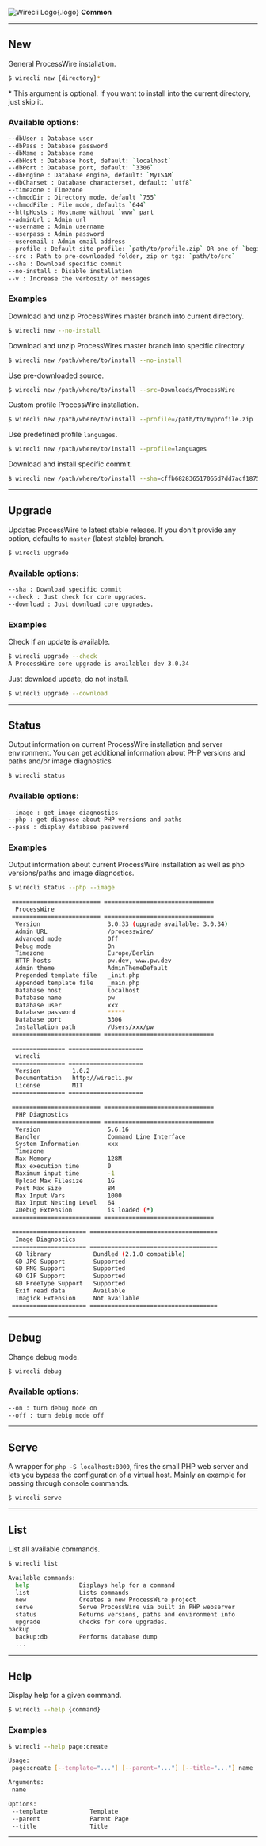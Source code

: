 ![Wirecli Logo](/assets/img/favicon-16x16.png){.logo} **Common**

---

## New

General ProcessWire installation.

```sh
$ wirecli new {directory}*
```

\* This argument is optional. If you want to install into the current directory, just skip it.

### Available options:

```sh
--dbUser : Database user
--dbPass : Database password
--dbName : Database name
--dbHost : Database host, default: `localhost`
--dbPort : Database port, default: `3306`
--dbEngine : Database engine, default: `MyISAM`
--dbCharset : Database characterset, default: `utf8`
--timezone : Timezone
--chmodDir : Directory mode, default `755`
--chmodFile : File mode, defaults `644`
--httpHosts : Hostname without `www` part
--adminUrl : Admin url
--username : Admin username
--userpass : Admin password
--useremail : Admin email address
--profile : Default site profile: `path/to/profile.zip` OR one of `beginner, blank, classic, default, languages`
--src : Path to pre-downloaded folder, zip or tgz: `path/to/src`
--sha : Download specific commit
--no-install : Disable installation
--v : Increase the verbosity of messages
```

### Examples

Download and unzip ProcessWires master branch into current directory.

```sh
$ wirecli new --no-install
```

Download and unzip ProcessWires master branch into specific directory.

```sh
$ wirecli new /path/where/to/install --no-install
```

Use pre-downloaded source.

```sh
$ wirecli new /path/where/to/install --src=Downloads/ProcessWire
```

Custom profile ProcessWire installation.

```sh
$ wirecli new /path/where/to/install --profile=/path/to/myprofile.zip
```

Use predefined profile `languages`.

```sh
$ wirecli new /path/where/to/install --profile=languages
```

Download and install specific commit.

```sh
$ wirecli new /path/where/to/install --sha=cffb682836517065d7dd7acf187545a4a80f1769
```

---

## Upgrade

Updates ProcessWire to latest stable release.
If you don't provide any option, defaults to `master` (latest stable) branch.

```sh
$ wirecli upgrade
```

### Available options:

```sh
--sha : Download specific commit
--check : Just check for core upgrades.
--download : Just download core upgrades.
```

### Examples

Check if an update is available.

```sh
$ wirecli upgrade --check
A ProcessWire core upgrade is available: dev 3.0.34
```

Just download update, do not install.

```sh
$ wirecli upgrade --download
```

---

## Status

Output information on current ProcessWire installation and server environment.
You can get additional information about PHP versions and paths and/or image diagnostics

```sh
$ wirecli status
```

### Available options:

```sh
--image : get image diagnostics
--php : get diagnose about PHP versions and paths
--pass : display database password
```

### Examples

Output information about current ProcessWire installation as well as php versions/paths and image diagnostics.

```sh
$ wirecli status --php --image

 ========================= ===============================
  ProcessWire
 ========================= ===============================
  Version                   3.0.33 (upgrade available: 3.0.34)
  Admin URL                 /processwire/
  Advanced mode             Off
  Debug mode                On
  Timezone                  Europe/Berlin
  HTTP hosts                pw.dev, www.pw.dev
  Admin theme               AdminThemeDefault
  Prepended template file   _init.php
  Appended template file    _main.php
  Database host             localhost
  Database name             pw
  Database user             xxx
  Database password         *****
  Database port             3306
  Installation path         /Users/xxx/pw
 ========================= ===============================

 =============== =====================
  wirecli
 =============== =====================
  Version         1.0.2
  Documentation   http://wirecli.pw
  License         MIT
 =============== =====================

 ========================= ===============================
  PHP Diagnostics
 ========================= ===============================
  Version                   5.6.16
  Handler                   Command Line Interface
  System Information        xxx
  Timezone
  Max Memory                128M
  Max execution time        0
  Maximum input time        -1
  Upload Max Filesize       1G
  Post Max Size             8M
  Max Input Vars            1000
  Max Input Nesting Level   64
  XDebug Extension          is loaded (*)
 ========================= ===============================

 ===================== ====================================
  Image Diagnostics
 ===================== ====================================
  GD library            Bundled (2.1.0 compatible)
  GD JPG Support        Supported
  GD PNG Support        Supported
  GD GIF Support        Supported
  GD FreeType Support   Supported
  Exif read data        Available
  Imagick Extension     Not available
 ===================== ====================================
```

---

## Debug

Change debug mode.

```sh
$ wirecli debug
```

### Available options:

```sh
--on : turn debug mode on
--off : turn debig mode off
```

---

## Serve

A wrapper for `php -S localhost:8000`, fires the small PHP web server and lets you bypass the configuration of a virtual host.
Mainly an example for passing through console commands.

```sh
$ wirecli serve
```

---

## List

List all available commands.

```sh
$ wirecli list

Available commands:
  help              Displays help for a command
  list              Lists commands
  new               Creates a new ProcessWire project
  serve             Serve ProcessWire via built in PHP webserver
  status            Returns versions, paths and environment info
  upgrade           Checks for core upgrades.
backup
  backup:db         Performs database dump
  ...
```

---


## Help

Display help for a  given command.

```sh
$ wirecli --help {command}
```

### Examples

```sh
$ wirecli --help page:create

Usage:
 page:create [--template="..."] [--parent="..."] [--title="..."] name

Arguments:
 name

Options:
 --template            Template
 --parent              Parent Page
 --title               Title
```

---
